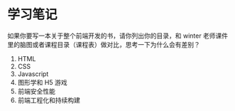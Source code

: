# 学习笔记

如果你要写一本关于整个前端开发的书，请你列出你的目录，和 winter 老师课件里的脑图或者课程目录（课程表）做对比，思考一下为什么会有差别？

1. HTML
2. CSS
3. Javascript
4. 图形学和 H5 游戏
5. 前端安全性能
6. 前端工程化和持续构建
